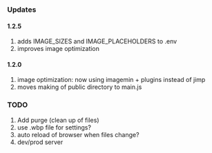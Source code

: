 ### Updates

#### 1.2.5

1. adds IMAGE_SIZES and IMAGE_PLACEHOLDERS to .env
2. improves image optimization

#### 1.2.0

1. image optimization: now using imagemin + plugins instead of jimp
2. moves making of public directory to main.js

### TODO

1. Add purge (clean up of files)
3. use .wbp file for settings?
4. auto reload of browser when files change?
5. dev/prod server
